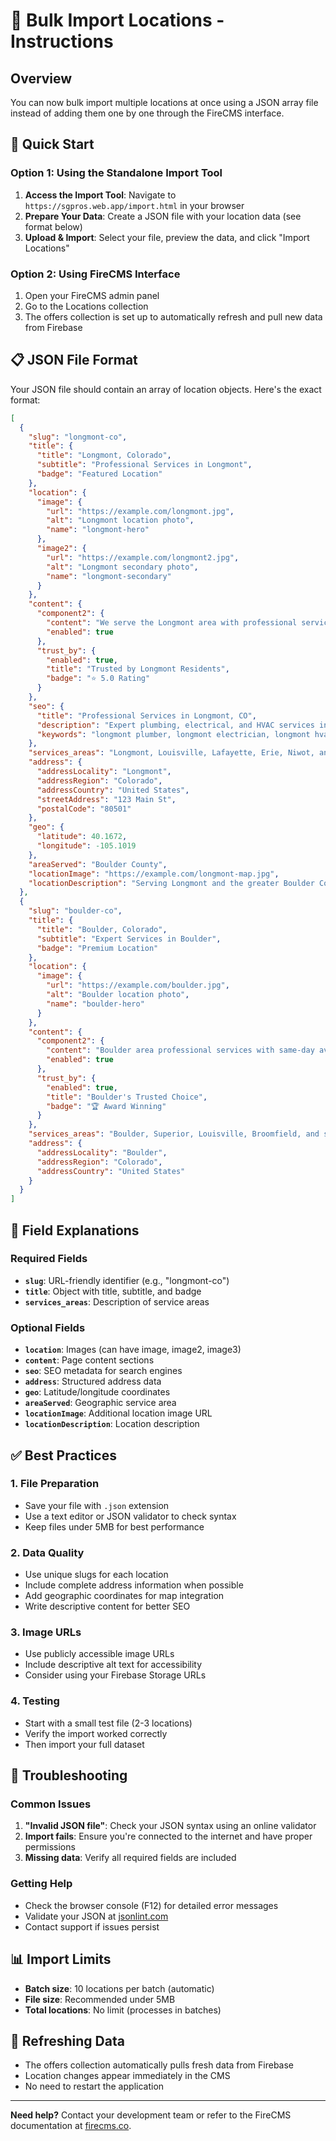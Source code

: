 # 🏢 Bulk Import Locations - Instructions

## Overview
You can now bulk import multiple locations at once using a JSON array file instead of adding them one by one through the FireCMS interface.

## 🚀 Quick Start

### Option 1: Using the Standalone Import Tool
1. **Access the Import Tool**: Navigate to `https://sgpros.web.app/import.html` in your browser
2. **Prepare Your Data**: Create a JSON file with your location data (see format below)
3. **Upload & Import**: Select your file, preview the data, and click "Import Locations"

### Option 2: Using FireCMS Interface
1. Open your FireCMS admin panel
2. Go to the Locations collection
3. The offers collection is set up to automatically refresh and pull new data from Firebase

## 📋 JSON File Format

Your JSON file should contain an array of location objects. Here's the exact format:

```json
[
  {
    "slug": "longmont-co",
    "title": {
      "title": "Longmont, Colorado",
      "subtitle": "Professional Services in Longmont",
      "badge": "Featured Location"
    },
    "location": {
      "image": {
        "url": "https://example.com/longmont.jpg",
        "alt": "Longmont location photo",
        "name": "longmont-hero"
      },
      "image2": {
        "url": "https://example.com/longmont2.jpg",
        "alt": "Longmont secondary photo",
        "name": "longmont-secondary"
      }
    },
    "content": {
      "component2": {
        "content": "We serve the Longmont area with professional services including plumbing, electrical, and HVAC repairs.",
        "enabled": true
      },
      "trust_by": {
        "enabled": true,
        "title": "Trusted by Longmont Residents",
        "badge": "⭐ 5.0 Rating"
      }
    },
    "seo": {
      "title": "Professional Services in Longmont, CO",
      "description": "Expert plumbing, electrical, and HVAC services in Longmont, Colorado. Licensed, insured, and locally trusted.",
      "keywords": "longmont plumber, longmont electrician, longmont hvac, colorado services"
    },
    "services_areas": "Longmont, Louisville, Lafayette, Erie, Niwot, and surrounding Boulder County areas",
    "address": {
      "addressLocality": "Longmont",
      "addressRegion": "Colorado",
      "addressCountry": "United States",
      "streetAddress": "123 Main St",
      "postalCode": "80501"
    },
    "geo": {
      "latitude": 40.1672,
      "longitude": -105.1019
    },
    "areaServed": "Boulder County",
    "locationImage": "https://example.com/longmont-map.jpg",
    "locationDescription": "Serving Longmont and the greater Boulder County area with reliable professional services"
  },
  {
    "slug": "boulder-co",
    "title": {
      "title": "Boulder, Colorado",
      "subtitle": "Expert Services in Boulder",
      "badge": "Premium Location"
    },
    "location": {
      "image": {
        "url": "https://example.com/boulder.jpg",
        "alt": "Boulder location photo",
        "name": "boulder-hero"
      }
    },
    "content": {
      "component2": {
        "content": "Boulder area professional services with same-day availability.",
        "enabled": true
      },
      "trust_by": {
        "enabled": true,
        "title": "Boulder's Trusted Choice",
        "badge": "🏆 Award Winning"
      }
    },
    "services_areas": "Boulder, Superior, Louisville, Broomfield, and surrounding areas",
    "address": {
      "addressLocality": "Boulder",
      "addressRegion": "Colorado",
      "addressCountry": "United States"
    }
  }
]
```

## 🔧 Field Explanations

### Required Fields
- **`slug`**: URL-friendly identifier (e.g., "longmont-co")
- **`title`**: Object with title, subtitle, and badge
- **`services_areas`**: Description of service areas

### Optional Fields
- **`location`**: Images (can have image, image2, image3)
- **`content`**: Page content sections
- **`seo`**: SEO metadata for search engines
- **`address`**: Structured address data
- **`geo`**: Latitude/longitude coordinates
- **`areaServed`**: Geographic service area
- **`locationImage`**: Additional location image URL
- **`locationDescription`**: Location description

## ✅ Best Practices

### 1. File Preparation
- Save your file with `.json` extension
- Use a text editor or JSON validator to check syntax
- Keep files under 5MB for best performance

### 2. Data Quality
- Use unique slugs for each location
- Include complete address information when possible
- Add geographic coordinates for map integration
- Write descriptive content for better SEO

### 3. Image URLs
- Use publicly accessible image URLs
- Include descriptive alt text for accessibility
- Consider using your Firebase Storage URLs

### 4. Testing
- Start with a small test file (2-3 locations)
- Verify the import worked correctly
- Then import your full dataset

## 🚨 Troubleshooting

### Common Issues
1. **"Invalid JSON file"**: Check your JSON syntax using an online validator
2. **Import fails**: Ensure you're connected to the internet and have proper permissions
3. **Missing data**: Verify all required fields are included

### Getting Help
- Check the browser console (F12) for detailed error messages
- Validate your JSON at [jsonlint.com](https://jsonlint.com)
- Contact support if issues persist

## 📊 Import Limits
- **Batch size**: 10 locations per batch (automatic)
- **File size**: Recommended under 5MB
- **Total locations**: No limit (processes in batches)

## 🔄 Refreshing Data
- The offers collection automatically pulls fresh data from Firebase
- Location changes appear immediately in the CMS
- No need to restart the application

---

**Need help?** Contact your development team or refer to the FireCMS documentation at [firecms.co](https://firecms.co/docs/pro/data_import). 